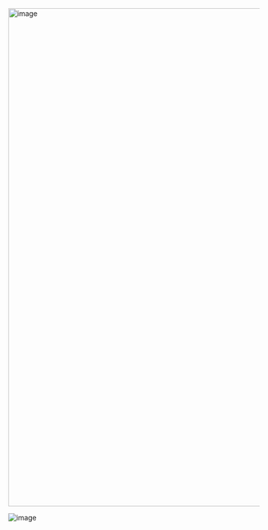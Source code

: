 <img width="997" alt="image" src="https://github.com/remidinishanth/distributed_systems/assets/19663316/19068e49-58f4-4b44-a5c8-21b2d95e0011">

![image](https://github.com/remidinishanth/distributed_systems/assets/19663316/b3ea79dd-3ffb-46e5-89a5-ed671070788f)
